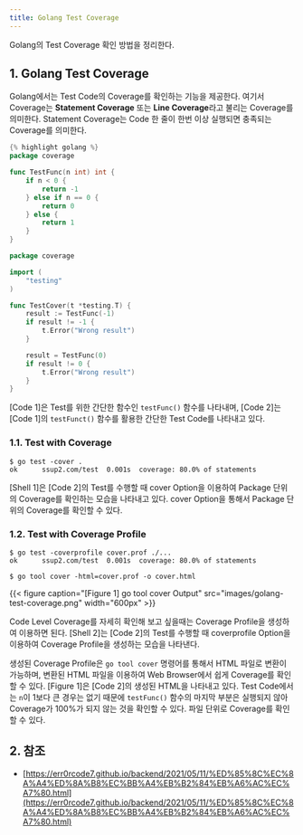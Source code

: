 ```yaml
---
title: Golang Test Coverage
---
```


Golang의 Test Coverage 확인 방법을 정리한다.

## 1. Golang Test Coverage

Golang에서는 Test Code의 Coverage를 확인하는 기능을 제공한다. 여기서 Coverage는 **Statement Coverage** 또는 **Line Coverage**라고 불리는 Coverage를 의미한다. Statement Coverage는 Code 한 줄이 한번 이상 실행되면 충족되는 Coverage를 의미한다.

```go {caption="[Code 1] coverage.go", linenos=table}
{% highlight golang %}
package coverage

func TestFunc(n int) int {
	if n < 0 {
		return -1
	} else if n == 0 {
		return 0
	} else {
		return 1
	}
}
```

```go {caption="[Code 2] coverage_test.go", linenos=table}
package coverage

import (
	"testing"
)

func TestCover(t *testing.T) {
	result := TestFunc(-1)
	if result != -1 {
		t.Error("Wrong result")
	}

	result = TestFunc(0)
	if result != 0 {
		t.Error("Wrong result")
	}
}
```

[Code 1]은 Test를 위한 간단한 함수인 `testFunc()` 함수를 나타내며, [Code 2]는 [Code 1]의 `testFunct()` 함수를 활용한 간단한 Test Code를 나타내고 있다.

### 1.1. Test with Coverage

```shell {caption="[Shell 1] Test with Coverage"}
$ go test -cover .                   
ok      ssup2.com/test  0.001s  coverage: 80.0% of statements
```

[Shell 1]은 [Code 2]의 Test를 수행할 때 cover Option을 이용하여 Package 단위의 Coverage를 확인하는 모습을 나타내고 있다. cover Option을 통해서 Package 단위의 Coverage를 확인할 수 있다.

### 1.2. Test with Coverage Profile

```shell {caption="[Shell 2] Test with Coverage Profile"}
$ go test -coverprofile cover.prof ./...
ok      ssup2.com/test  0.001s  coverage: 80.0% of statements

$ go tool cover -html=cover.prof -o cover.html
```

{{< figure caption="[Figure 1] go tool cover Output" src="images/golang-test-coverage.png" width="600px" >}}

Code Level Coverage를 자세히 확인해 보고 싶을때는 Coverage Profile을 생성하여 이용하면 된다. [Shell 2]는 [Code 2]의 Test를 수행할 때 coverprofile Option을 이용하여 Coverage Profile을 생성하는 모습을 나타낸다.

생성된 Coverage Profile은 `go tool cover` 명령어를 통해서 HTML 파일로 변환이 가능하며, 변환된 HTML 파일을 이용하여 Web Browser에서 쉽게 Coverage를 확인할 수 있다. [Figure 1]은 [Code 2]의 생성된 HTML을 나타내고 있다. Test Code에서는 `n`이 1보다 큰 경우는 없기 때문에 `testFunc()` 함수의 마지막 부분은 실행되지 않아 Coverage가 100%가 되지 않는 것을 확인할 수 있다. 파일 단위로 Coverage를 확인할 수 있다.

## 2. 참조

* [https://err0rcode7.github.io/backend/2021/05/11/%ED%85%8C%EC%8A%A4%ED%8A%B8%EC%BB%A4%EB%B2%84%EB%A6%AC%EC%A7%80.html](https://err0rcode7.github.io/backend/2021/05/11/%ED%85%8C%EC%8A%A4%ED%8A%B8%EC%BB%A4%EB%B2%84%EB%A6%AC%EC%A7%80.html)